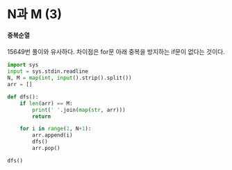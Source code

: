 # N과 M (3)

#### 중복순열

15649번 풀이와 유사하다. 차이점은 for문 아래 중복을 방지하는 if문이 없다는 것이다.

```PYTHON
import sys
input = sys.stdin.readline
N, M = map(int, input().strip().split())
arr = []

def dfs():
    if len(arr) == M:
        print(' '.join(map(str, arr)))
        return

    for i in range(1, N+1): 
        arr.append(i)
        dfs()
        arr.pop()

dfs()
```

